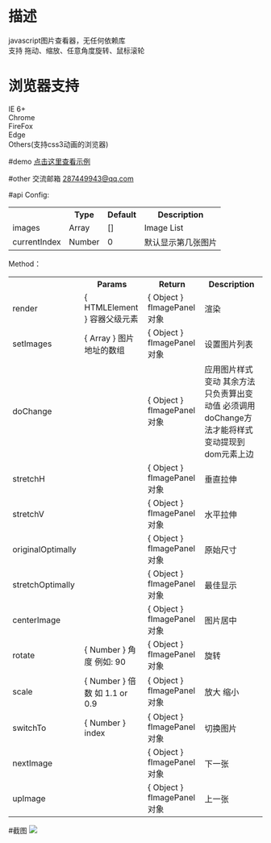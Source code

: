 # 描述
javascript图片查看器，无任何依赖库
<br />
支持 拖动、缩放、任意角度旋转、鼠标滚轮

# 浏览器支持
IE 6+ 
<br />
Chrome 
<br />
FireFox 
<br />
Edge
<br />
Others(支持css3动画的浏览器) 

#demo
[点击这里查看示例](http://feilong2014.github.io/FeiImageView/viewpanel.html)

#other
交流邮箱 287449943@qq.com

#api
Config:
<table>
    <tbody>
        <tr>
            <th></th>
            <th>Type</th>
            <th>Default</th>
            <th>Description</th>
        </tr>
        <tr>
            <td>images</td>
            <td>Array</td>
            <td>[]</td>
            <td>Image List</td>
        </tr>
        <tr>
            <td>currentIndex</td>
            <td>Number</td>
            <td>0</td>
            <td>默认显示第几张图片</td>
        </tr>
    </tbody>
</table>
Method：
<table>
    <tbody>
        <tr>
            <th></th>
            <th>Params</th>
            <th>Return</th>
            <th>Description</th>
        </tr>
        <tr>
            <td>render</td>
            <td>{ HTMLElement } 容器父级元素</td>
            <td>{ Object } fImagePanel对象</td>
            <td>渲染</td>
        </tr>
        <tr>
            <td>setImages</td>
            <td>{ Array } 图片地址的数组</td>
            <td>{ Object } fImagePanel对象</td>
            <td>设置图片列表</td>
        </tr>
        <tr>
            <td>doChange</td>
            <td></td>
            <td>{ Object } fImagePanel对象</td>
            <td>应用图片样式变动 其余方法只负责算出变动值 必须调用doChange方法才能将样式变动提现到dom元素上边</td>
        </tr>
        <tr>
            <td>stretchH</td>
            <td></td>
            <td>{ Object } fImagePanel对象</td>
            <td>垂直拉伸</td>
        </tr>
        <tr>
            <td>stretchV</td>
            <td></td>
            <td>{ Object } fImagePanel对象</td>
            <td>水平拉伸</td>
        </tr>
        <tr>
            <td>originalOptimally</td>
            <td></td>
            <td>{ Object } fImagePanel对象</td>
            <td>原始尺寸</td>
        </tr>
        <tr>
            <td>stretchOptimally</td>
            <td></td>
            <td>{ Object } fImagePanel对象</td>
            <td>最佳显示</td>
        </tr>
        <tr>
            <td>centerImage</td>
            <td></td>
            <td>{ Object } fImagePanel对象</td>
            <td>图片居中</td>
        </tr>
        <tr>
            <td>rotate</td>
            <td>{ Number } 角度 例如: 90</td>
            <td>{ Object } fImagePanel对象</td>
            <td>旋转</td>
        </tr>
        <tr>
            <td>scale</td>
            <td>{ Number } 倍数 如 1.1 or 0.9</td>
            <td>{ Object } fImagePanel对象</td>
            <td>放大 缩小</td>
        </tr>
        <tr>
            <td>switchTo</td>
            <td>{ Number } index</td>
            <td>{ Object } fImagePanel对象</td>
            <td>切换图片</td>
        </tr>
        <tr>
            <td>nextImage</td>
            <td></td>
            <td>{ Object } fImagePanel对象</td>
            <td>下一张</td>
        </tr>
        <tr>
            <td>upImage</td>
            <td></td>
            <td>{ Object } fImagePanel对象</td>
            <td>上一张</td>
        </tr>
    </tbody>
</table>

#截图
<img src='http://feilong2014.github.io/FeiImageView/images/tu.png' />
